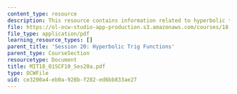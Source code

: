 ```yaml
---
content_type: resource
description: This resource contains information related to hyperbolic trig functions.
file: https://ol-ocw-studio-app-production.s3.amazonaws.com/courses/18-01sc-single-variable-calculus-fall-2010/ce3200a4eb0a928bf282ed6bb833ae27_MIT18_01SCF10_Ses20a.pdf
file_type: application/pdf
learning_resource_types: []
parent_title: 'Session 20: Hyperbolic Trig Functions'
parent_type: CourseSection
resourcetype: Document
title: MIT18_01SCF10_Ses20a.pdf
type: OCWFile
uid: ce3200a4-eb0a-928b-f282-ed6bb833ae27
---
```

